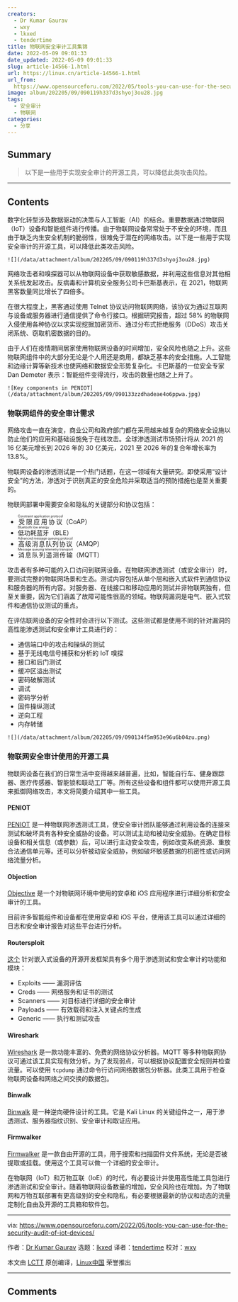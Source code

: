 ```yaml
---
creators:
  - Dr Kumar Gaurav
  - wxy
  - lkxed
  - tendertime
title: 物联网安全审计工具集锦
date: 2022-05-09 09:01:33
date_updated: 2022-05-09 09:01:33
slug: article-14566-1.html
url: https://linux.cn/article-14566-1.html
url_from: 
  https://www.opensourceforu.com/2022/05/tools-you-can-use-for-the-security-audit-of-iot-devices/
image: album/202205/09/090119h337d3shyoj3ou28.jpg
tags:
  - 安全审计
  - 物联网
categories:
  - 分享
---
```


## Summary

> 以下是一些用于实现安全审计的开源工具，可以降低此类攻击风险。

***

<!-- more -->

## Contents

数字化转型涉及数据驱动的决策与人工智能（AI）的结合。重要数据通过物联网（IoT）设备和智能组件进行传播。由于物联网设备常常处于不安全的环境，而且由于缺乏内生安全机制的脆弱性，很难免于潜在的网络攻击。以下是一些用于实现安全审计的开源工具，可以降低此类攻击风险。

`![](/data/attachment/album/202205/09/090119h337d3shyoj3ou28.jpg)`

网络攻击者和嗅探器可以从物联网设备中获取敏感数据，并利用这些信息对其他相关系统发起攻击。反病毒和计算机安全服务公司卡巴斯基表示，在 2021，物联网黑客数量同比增长了四倍多。

在很大程度上，黑客通过使用 Telnet 协议访问物联网网络，该协议为通过互联网与设备或服务器进行通信提供了命令行接口。根据研究报告，超过 58% 的物联网入侵使用各种协议以求实现挖掘加密货币、通过分布式拒绝服务（DDoS）攻击关闭系统、窃取机密数据的目的。

由于人们在疫情期间居家使用物联网设备的时间增加，安全风险也随之上升。这些物联网组件中的大部分无论是个人用还是商用，都缺乏基本的安全措施。人工智能和边缘计算等新技术也使网络和数据安全形势复杂化。卡巴斯基的一位安全专家 Dan Demeter 表示：智能组件变得流行，攻击的数量也随之上升了。

`![Key components in PENIOT](/data/attachment/album/202205/09/090133zzdhadeae4o6ppwa.jpg)`

### 物联网组件的安全审计需求

网络攻击一直在演变，商业公司和政府部门都在采用越来越复杂的网络安全设施以防止他们的应用和基础设施免于在线攻击。全球渗透测试市场预计将从 2021 的 16 亿美元增长到 2026 年的 30 亿美元，2021 至 2026 年的复合年增长率为 13.8%。

物联网设备的渗透测试是一个热门话题，在这一领域有大量研究。即使采用“设计安全”的方法，渗透对于识别真正的安全危险并采取适当的预防措施也是至关重要的。

物联网部署中需要安全和隐私的关键部分和协议包括：

* <ruby> 受限应用协议 <rt>  Constraint application protocol </rt></ruby>（CoAP）
* <ruby> 低功耗蓝牙 <rt>  Bluetooth low energy </rt></ruby>（BLE）
* <ruby> 高级消息队列协议 <rt>  Advanced message queuing protocol </rt></ruby>（AMQP）
* <ruby> 消息队列遥测传输 <rt>  Message queuing telemetry transport </rt></ruby>（MQTT）

攻击者有多种可能的入口访问到联网设备。在物联网渗透测试（或安全审计）时，要测试完整的物联网场景和生态。测试内容包括从单个层和嵌入式软件到通信协议和服务器的所有内容。对服务器、在线接口和移动应用的测试并非物联网独有，但至关重要，因为它们涵盖了故障可能性很高的领域。物联网漏洞是电气、嵌入式软件和通信协议测试的重点。

在评估联网设备的安全性时会进行以下测试。这些测试都是使用不同的针对漏洞的高性能渗透测试和安全审计工具进行的：

* 通信端口中的攻击和操纵的测试
* 基于无线电信号捕获和分析的 IoT 嗅探
* 接口和后门测试
* 缓冲区溢出测试
* 密码破解测试
* 调试
* 密码学分析
* 固件操纵测试
* 逆向工程
* 内存转储

`![](/data/attachment/album/202205/09/090134f5m953e96u6b04zu.png)`

### 物联网安全审计使用的开源工具

物联网设备在我们的日常生活中变得越来越普遍，比如，智能自行车、健身跟踪器、医疗传感器、智能锁和联动工厂等。所有这些设备和组件都可以使用开源工具来抵御网络攻击，本文将简要介绍其中一些工具。

#### PENIOT

[PENIOT](https://github.com/yakuza8/peniot) 是一种物联网渗透测试工具，使安全审计团队能够通过利用设备的连接来测试和破坏具有各种安全威胁的设备。可以测试主动和被动安全威胁。在确定目标设备和相关信息（或参数）后，可以进行主动安全攻击，例如改变系统资源、重放合法通信单元等。还可以分析被动安全威胁，例如破坏敏感数据的机密性或访问网络流量分析。

#### Objection

[Objective](https://github.com/sensepost/objection) 是一个对物联网环境中使用的安卓和 iOS 应用程序进行详细分析和安全审计的工具。

目前许多智能组件和设备都在使用安卓和 iOS 平台，使用该工具可以通过详细的日志和安全审计报告对这些平台进行分析。

#### Routersploit

[这个](https://github.com/threat9/routersploit) 针对嵌入式设备的开源开发框架具有多个用于渗透测试和安全审计的功能和模块：

* Exploits —— 漏洞评估
* Creds —— 网络服务和证书的测试
* Scanners —— 对目标进行详细的安全审计
* Payloads —— 有效载荷和注入关键点的生成
* Generic —— 执行和测试攻击

#### Wireshark

[Wireshark](https://www.wireshark.org) 是一款功能丰富的、免费的网络协议分析器。MQTT 等多种物联网协议可通过该工具实现有效分析。为了发现弱点，可以根据协议配置安全规则并检查流量。可以使用 `tcpdump` 通过命令行访问网络数据包分析器。此类工具用于检查物联网设备和网络之间交换的数据包。

#### Binwalk

[Binwalk](https://www.kali.org/tools/binwalk) 是一种逆向硬件设计的工具。它是 Kali Linux 的关键组件之一，用于渗透测试、服务器指纹识别、安全审计和取证应用。

#### Firmwalker

[Firmwalker](https://github.com/craigz28/firmwalker) 是一款自由开源的工具，用于搜索和扫描固件文件系统，无论是否被提取或挂载。使用这个工具可以做一个详细的安全审计。

在物联网（IoT）和万物互联（IoE）的时代，有必要设计并使用高性能工具包进行渗透测试和安全审计。随着物联网设备数量的增加，安全风险也在增加。为了物联网和万物互联部署有更高级别的安全和隐私，有必要根据最新的协议和动态的流量定制化自由及开源的工具箱和软件包。

---

via: <https://www.opensourceforu.com/2022/05/tools-you-can-use-for-the-security-audit-of-iot-devices/>

作者：[Dr Kumar Gaurav](https://www.opensourceforu.com/author/dr-gaurav-kumar/) 选题：[lkxed](https://github.com/lkxed) 译者：[tendertime](https://github.com/tendertime) 校对：[wxy](https://github.com/wxy)

本文由 [LCTT](https://github.com/LCTT/TranslateProject) 原创编译，[Linux中国](https://linux.cn/) 荣誉推出

***

## Comments
